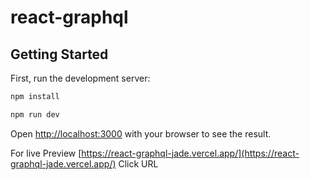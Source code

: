 # react-graphql


## Getting Started

First, run the development server:
```bash
npm install
```


```bash
npm run dev
```

Open [http://localhost:3000](http://localhost:3000) with your browser to see the result.

For live Preview [https://react-graphql-jade.vercel.app/](https://react-graphql-jade.vercel.app/) Click URL


